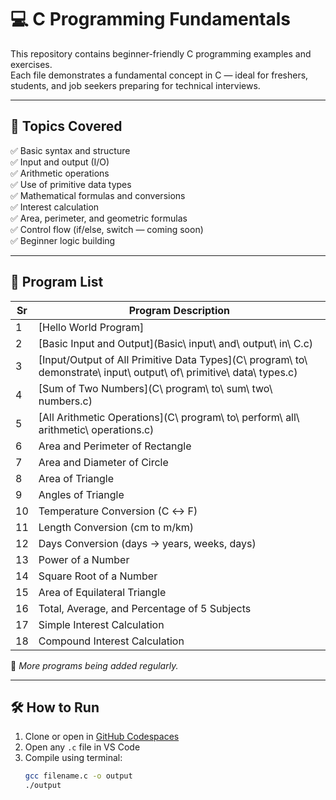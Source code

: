 # 💻 C Programming Fundamentals

This repository contains beginner-friendly C programming examples and exercises.  
Each file demonstrates a fundamental concept in C — ideal for freshers, students, and job seekers preparing for technical interviews.

---

## 📘 Topics Covered

✅ Basic syntax and structure  
✅ Input and output (I/O)  
✅ Arithmetic operations  
✅ Use of primitive data types  
✅ Mathematical formulas and conversions  
✅ Interest calculation  
✅ Area, perimeter, and geometric formulas  
✅ Control flow (if/else, switch — coming soon)  
✅ Beginner logic building

---

## 📂 Program List

| Sr | Program Description |
|----|---------------------|
| 1  | [Hello World Program] |
| 2  | [Basic Input and Output](Basic\ input\ and\ output\ in\ C.c) |
| 3  | [Input/Output of All Primitive Data Types](C\ program\ to\ demonstrate\ input\ output\ of\ primitive\ data\ types.c) |
| 4  | [Sum of Two Numbers](C\ program\ to\ sum\ two\ numbers.c) |
| 5  | [All Arithmetic Operations](C\ program\ to\ perform\ all\ arithmetic\ operations.c) |
| 6  | Area and Perimeter of Rectangle |
| 7  | Area and Diameter of Circle |
| 8  | Area of Triangle |
| 9  | Angles of Triangle |
| 10 | Temperature Conversion (C ↔️ F) |
| 11 | Length Conversion (cm to m/km) |
| 12 | Days Conversion (days → years, weeks, days) |
| 13 | Power of a Number |
| 14 | Square Root of a Number |
| 15 | Area of Equilateral Triangle |
| 16 | Total, Average, and Percentage of 5 Subjects |
| 17 | Simple Interest Calculation |
| 18 | Compound Interest Calculation |

🔸 *More programs being added regularly.*

---

## 🛠 How to Run

1. Clone or open in [GitHub Codespaces](https://github.com/features/codespaces)  
2. Open any `.c` file in VS Code  
3. Compile using terminal:
   ```bash
   gcc filename.c -o output
   ./output
